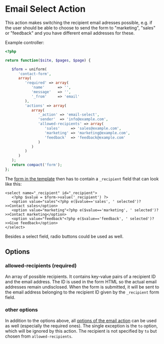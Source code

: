# Email Select Action

This action makes switching the recipient email adresses possible, e.g. if the user should be able to choose to send the form to "marketing", "sales" or "feedback" and you have different email addresses for these.

Example controller:

```php
<?php

return function($site, $pages, $page) {

   $form = uniform(
      'contact-form',
      array(
         'required' => array(
            'name'      => '',
            'message'   => '',
            '_from'     => 'email'
         ),
         'actions' => array(
            array(
               '_action' => 'email-select',
               'sender'  => 'info@example.com',
               'allowed-recipients' => array(
                  'sales'     => 'sales@example.com',
                  'marketing' => 'marketing@example.com',
                  'feedback'  => 'feedback@example.com'
               )
            )
         )
      )
   );
   return compact('form');
};
```

The [form in the template](examples/basic) then has to contain a `_recipient` field that can look like this:

```php+html
<select name="_recipient" id="_recipient">
   <?php $value = $form->value('_recipient') ?>
   <option value="sales"<?php e($value=='sales', ' selected')?>>Contact sales</option>
   <option value="marketing"<?php e($value=='marketing', ' selected')?>>Contact marketing</option>
   <option value="feedback"<?php e($value=='feedback', ' selected')?>>Give feedback</option>
</select>
```

Besides a select field, radio buttons could be used as well.

## Options

### allowed-recipients (required)

An array of possible recipients. It contains key-value pairs of a recipient ID and the email address. The ID is used in the form HTML so the actual email addresses remain undisclosed. When the form is submitted, it will be sent to the email address belonging to the recipient ID given by the `_recipient` form field.

### other options

In addition to the options above, all [options of the email action](#options) can be used as well (especially the required ones). The single exception is the `to` option, which will be ignored by this action. The recipient is not specified by `to` but chosen from `allowed-recipients`.
